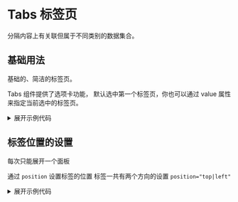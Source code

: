 <script setup>
import Basic from './component/Basic.vue'
import Position from './component/Position.vue'
</script>

# Tabs 标签页

分隔内容上有关联但属于不同类别的数据集合。

## 基础用法

基础的、简洁的标签页。

Tabs 组件提供了选项卡功能， 默认选中第一个标签页，你也可以通过 value 属性来指定当前选中的标签页。

<div class="example">
 <Basic/>
</div>

<details>
<summary>展开示例代码</summary>

```vue
<template>
  <YTabs default-active-key="1" position="top">
    <YTabsPanel key="1" title="User"> User </YTabsPanel>
    <YTabsPanel key="2" title="Config"> Config </YTabsPanel>
    <YTabsPanel key="3" title="Role"> Role </YTabsPanel>
    <YTabsPanel key="4" title="Task"> Task </YTabsPanel>
  </YTabs>
</template>
```

</details>

## 标签位置的设置

每次只能展开一个面板

通过 `position` 设置标签的位置
标签一共有两个方向的设置 `position="top|left"`

<div class="example">
 <Position />
</div>

<details>
<summary>展开示例代码</summary>

```vue
<template>
  <YTabs default-active-key="1" position="left">
    <YTabsPanel key="1" title="User"> User </YTabsPanel>
    <YTabsPanel key="2" title="Config"> Config </YTabsPanel>
    <YTabsPanel key="3" title="Role"> Role </YTabsPanel>
    <YTabsPanel key="4" title="Task"> Task </YTabsPanel>
  </YTabs>
</template>


```

</details>


